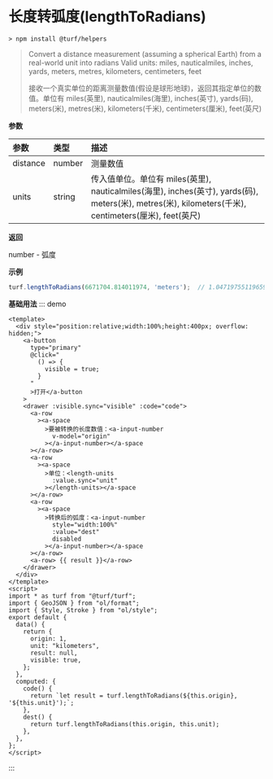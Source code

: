 # 长度转弧度(lengthToRadians)

```
> npm install @turf/helpers
```

> Convert a distance measurement (assuming a spherical Earth) from a real-world unit into radians Valid units: miles, nauticalmiles, inches, yards, meters, metres, kilometers, centimeters, feet
>
> 接收一个真实单位的距离测量数值(假设是球形地球)，返回其指定单位的数值。单位有 miles(英里), nauticalmiles(海里), inches(英寸), yards(码), meters(米), metres(米), kilometers(千米), centimeters(厘米), feet(英尺)

**参数**

| 参数     | 类型   | 描述                                                         |
| :------- | :----- | :----------------------------------------------------------- |
| distance | number | 测量数值                                                     |
| units    | string | 传入值单位。单位有 miles(英里), nauticalmiles(海里), inches(英寸), yards(码), meters(米), metres(米), kilometers(千米), centimeters(厘米), feet(英尺) |

**返回**

number - 弧度

**示例**

```js
turf.lengthToRadians(6671704.814011974, 'meters');  // 1.0471975511965976
```



**基础用法**
::: demo

```vue
<template>
  <div style="position:relative;width:100%;height:400px; overflow: hidden;">
    <a-button
      type="primary"
      @click="
        () => {
          visible = true;
        }
      "
      >打开</a-button
    >
    <drawer :visible.sync="visible" :code="code">
      <a-row
        ><a-space
          >要被转换的长度数值：<a-input-number
            v-model="origin"
          ></a-input-number></a-space
      ></a-row>
      <a-row
        ><a-space
          >单位：<length-units
            :value.sync="unit"
          ></length-units></a-space
      ></a-row>
      <a-row
        ><a-space
          >转换后的弧度：<a-input-number
            style="width:100%"
            :value="dest"
            disabled
          ></a-input-number></a-space
      ></a-row>
      <a-row> {{ result }}</a-row>
    </drawer>
  </div>
</template>
<script>
import * as turf from "@turf/turf";
import { GeoJSON } from "ol/format";
import { Style, Stroke } from "ol/style";
export default {
  data() {
    return {
      origin: 1,
      unit: "kilometers",
      result: null,
      visible: true,
    };
  },
  computed: {
    code() {
      return `let result = turf.lengthToRadians(${this.origin}, '${this.unit}');`;
    },
    dest() {
      return turf.lengthToRadians(this.origin, this.unit);
    },
  },
};
</script>
```

:::